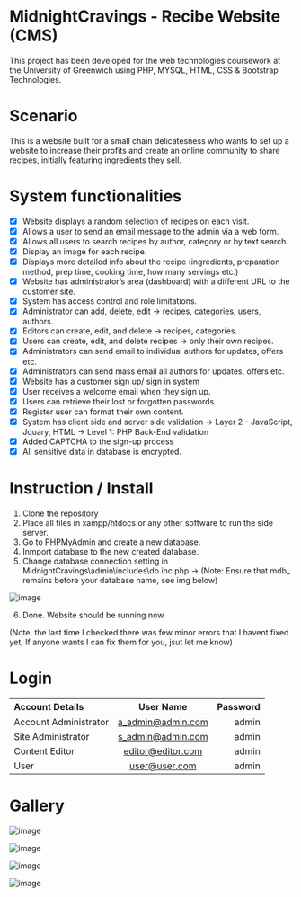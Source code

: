 # MidnightCravings - Recibe Website (CMS)

This project has been developed for the web technologies coursework at the University of Greenwich using PHP, MYSQL, HTML, CSS & Bootstrap Technologies.

# Scenario

This is a website built for a small chain delicatesness who wants to set up a website to increase their profits and create an online community to share recipes, initially featuring ingredients they sell. 


# System functionalities

- [x] Website displays a random selection of recipes on each visit.
- [x] Allows a user to send an email message to the admin via a web form.
- [x] Allows all users to search recipes by author, category or by text search.
- [x] Display an image for each recipe.
- [x] Displays more detailed info about the recipe (ingredients, preparation method, prep time, cooking time, how many servings etc.)
- [x] Website has administrator’s area (dashboard) with a different URL to the customer site.
- [x] System has access control and role limitations.
- [x] Administrator can add, delete, edit -> recipes, categories, users, authors.
- [x] Editors can create, edit, and delete -> recipes, categories.
- [x] Users can create, edit, and delete recipes -> only their own recipes.
- [x] Administrators can send email to individual authors for updates, offers etc.
- [x] Administrators can send mass email all authors for updates, offers etc.
- [x] Website has a customer sign up/ sign in system
- [x] User  receives a welcome email when they sign up.
- [x] Users can retrieve their lost or forgotten passwords.
- [x] Register user can format their own content.
- [x] System has client side and server side validation -> Layer 2 - JavaScript, Jquary, HTML -> Level 1: PHP Back-End validation
- [x] Added CAPTCHA to the sign-up process
- [x] All sensitive data in database is encrypted.

# Instruction / Install

1. Clone the repository 
2. Place all files in xampp/htdocs or any other software to run the side server.
3. Go to PHPMyAdmin and create a new database.
4. Inmport database to the new created database.
5. Change database connection setting in MidnightCravings\admin\includes\db.inc.php -> 
(Note: Ensure that mdb_ remains before your database name, see img below)


![image](https://user-images.githubusercontent.com/72602872/173801573-9e2f5ea7-b776-487e-8ca5-c3631dbca1fa.png)



6. Done. Website should be running now. 

(Note. the last time I checked there was few minor errors that I havent fixed yet, If anyone wants I can fix them for you, jsut let me know)

# Login

| Account Details | User Name| Password |
| :---         |     :---:      |          ---: |
| Account Administrator  | a_admin@admin.com     | admin   |
| Site Administrator    | s_admin@admin.com      | admin     |
| Content Editor  | editor@editor.com    | admin   |
| User    | user@user.com     | admin     |


# Gallery
  
![image](https://user-images.githubusercontent.com/72602872/173799290-c48711c4-d904-4342-801a-afbf87b689ba.png)

![image](https://user-images.githubusercontent.com/72602872/173799825-51896a84-7e2e-4754-9aab-98d4cd1c2740.png)

![image](https://user-images.githubusercontent.com/72602872/173800087-23d0f554-9428-44ed-9554-a9e5e6d33907.png)

![image](https://user-images.githubusercontent.com/72602872/173800188-5a2ba350-0f64-4dd5-bc51-e8bf3a86ca26.png)



